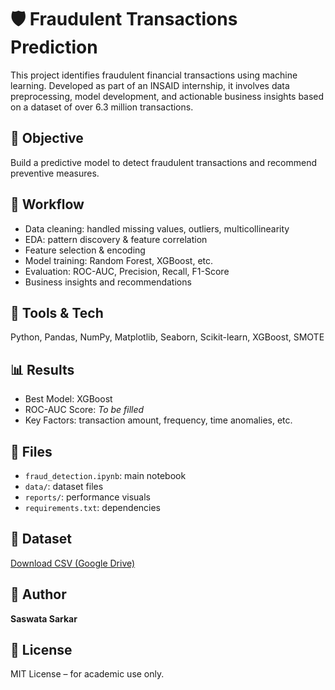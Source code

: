 # 🛡️ Fraudulent Transactions Prediction

This project identifies fraudulent financial transactions using machine learning. Developed as part of an INSAID internship, it involves data preprocessing, model development, and actionable business insights based on a dataset of over 6.3 million transactions.

## 📌 Objective
Build a predictive model to detect fraudulent transactions and recommend preventive measures.

## 🚀 Workflow
- Data cleaning: handled missing values, outliers, multicollinearity
- EDA: pattern discovery & feature correlation
- Feature selection & encoding
- Model training: Random Forest, XGBoost, etc.
- Evaluation: ROC-AUC, Precision, Recall, F1-Score
- Business insights and recommendations

## 🧰 Tools & Tech
Python, Pandas, NumPy, Matplotlib, Seaborn, Scikit-learn, XGBoost, SMOTE

## 📊 Results
- Best Model: XGBoost  
- ROC-AUC Score: *To be filled*  
- Key Factors: transaction amount, frequency, time anomalies, etc.

## 📂 Files
- `fraud_detection.ipynb`: main notebook  
- `data/`: dataset files  
- `reports/`: performance visuals  
- `requirements.txt`: dependencies  

## 📎 Dataset
[Download CSV (Google Drive)](https://drive.google.com/uc?id=1VQ-HAm0oHbv0GmDKP2iqqFNc5aI91OLn&export=download)

## 👤 Author
**Saswata Sarkar**  


## 📜 License
MIT License – for academic use only.
